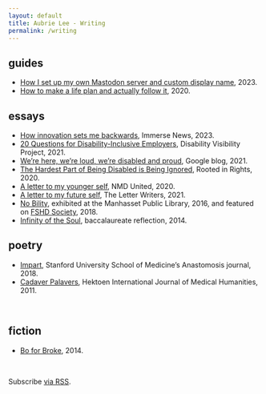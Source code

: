 ```yaml
---
layout: default
title: Aubrie Lee - Writing
permalink: /writing
---
```


## guides
<ul>
    <li><a href="https://aubrielee.com/how-i-set-up-my-own-mastodon-server">How I set up my own Mastodon server and custom display name</a>, 2023.</li>
    <li><a href="https://aubrie.medium.com/how-to-make-a-life-plan-and-actually-follow-it-801e5335a63a">How to make a life plan and actually follow it</a>, 2020.</li>
</ul>

## essays
<ul>
    <li><a href="https://immerse.news/how-innovation-sets-me-backwards-91b30e0b6b95" target="_blank" tabindex="0">How innovation sets me backwards</a>, Immerse News, 2023.</li>
    <li><a href="https://disabilityvisibilityproject.com/2021/10/12/20-questions-for-disability-inclusive-employers/" target="_blank" tabindex="0">20 Questions for Disability-Inclusive Employers</a>, Disability Visibility Project, 2021.</li>
    <li><a href="https://blog.google/outreach-initiatives/accessibility/here-loud-disabled-and-proud/" target="_blank" tabindex="0">We’re here, we’re loud, we’re disabled and proud</a>, Google blog, 2021.</li>
    <li><a href="https://rootedinrights.org/the-hardest-part-of-being-disabled-is-being-ignored/" target="_blank" tabindex="0">The Hardest Part of Being Disabled is Being Ignored</a>, Rooted in Rights, 2020.</li>
    <li><a href="https://www.nmdunited.org/single-post/ss-aubrie-lee" target="_blank" tabindex="0">A letter to my younger self</a>, NMD United, 2020.</li>
    <li><a href="https://web.archive.org/web/20211025040512/https://theletterwriterscollective.com/2021/04/11/to-a-future-me/" target="_blank" tabindex="0">A letter to my future self</a>, The Letter Writers, 2021.</li>
    <li><a href="https://manhassetlibrary.org/aubrie-lee/" target="_blank" tabindex="0"><span class="pieceTitle">No Bility</span></a>, exhibited at the Manhasset Public Library, 2016, and featured on <a href="https://www.fshdsociety.org/finding-beauty-in-disability/" target="_blank" tabindex="0">FSHD Society</a>, 2018.</li>
    <li><a href="https://www.facebook.com/aubrieality/posts/10152926673649992:0" target="_blank" tabindex="0"><span class="pieceTitle">Infinity of the Soul</span></a>, baccalaureate reflection, 2014.</li>
</ul>

## poetry
<ul>
    <li><a href="https://aubrielee.com/impart" tabindex="0"><span class="pieceTitle">Impart</span></a>, Stanford University School of Medicine’s Anastomosis journal, 2018.</li>
    <li><a href="http://hekint.org/2017/01/22/cadaver-palavers/" target="_blank" tabindex="0"><span class="pieceTitle">Cadaver Palavers</span></a>, Hektoen International Journal of Medical Humanities, 2011.</li>
</ul>
<br>

## fiction
* [Bo for Broke](https://aubrielee.com/boforbroke), 2014.
<br>

<p class="rss-subscribe noIndent">Subscribe <a href="{{ "/feed.xml" }}">via RSS</a>.</p>
